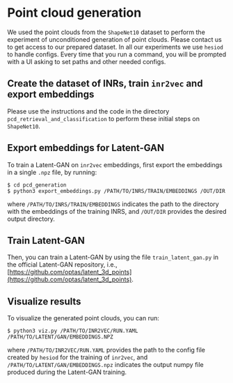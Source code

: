# Point cloud generation

We used the point clouds from the `ShapeNet10` dataset to perform the experiment of unconditioned
generation of point clouds.
Please contact us to get access to our prepared dataset. 
In all our experiments we use `hesiod` to handle configs. 
Every time that you run a command, you will be prompted with a UI asking to set paths and other
needed configs.

## Create the dataset of INRs, train `inr2vec` and export embeddings
Please use the instructions and the code in the directory `pcd_retrieval_and_classification` to
perform these initial steps on `ShapeNet10`.

## Export embeddings for Latent-GAN
To train a Latent-GAN on `inr2vec` embeddings, first export the embeddings in a single `.npz` file,
by running:
```
$ cd pcd_generation
$ python3 export_embeddings.py /PATH/TO/INRS/TRAIN/EMBEDDINGS /OUT/DIR
```
where `/PATH/TO/INRS/TRAIN/EMBEDDINGS` indicates the path to the directory with the embeddings
of the training INRS, and `/OUT/DIR` provides the desired output directory.

## Train Latent-GAN
Then, you can train a Latent-GAN by using the file `train_latent_gan.py` in the official Latent-GAN
repository, i.e., [https://github.com/optas/latent_3d_points](https://github.com/optas/latent_3d_points).

## Visualize results
To visualize the generated point clouds, you can run:
```
$ python3 viz.py /PATH/TO/INR2VEC/RUN.YAML /PATH/TO/LATENT/GAN/EMBEDDINGS.NPZ
```
where `/PATH/TO/INR2VEC/RUN.YAML` provides the path to the config file created by `hesiod` for the
training of `inr2vec`, and `/PATH/TO/LATENT/GAN/EMBEDDINGS.npz` indicates the output numpy file
produced during the Latent-GAN training.

